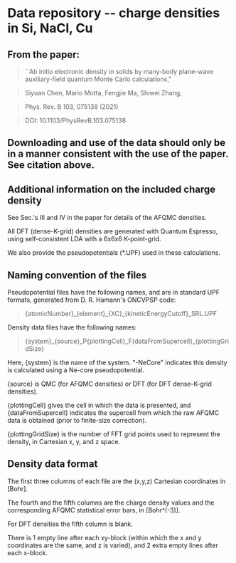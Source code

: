 # Data repository -- charge densities in Si, NaCl, Cu
## From the paper: 
> ``Ab initio electronic density in solids by many-body plane-wave auxiliary-field quantum Monte Carlo calculations," 

> Siyuan Chen, Mario Motta, Fengjie Ma, Shiwei Zhang,

> Phys. Rev. B 103, 075138 (2021)

> DOI: 10.1103/PhysRevB.103.075138

## Downloading and use of the data should only be in a manner consistent with the use of the paper. See citation above.


## Additional information on the included charge density

See Sec.'s III and IV in the paper for details of the AFQMC densities. 

All DFT (dense-K-grid) densities are generated with Quantum Espresso, using self-consistent LDA with a 6x6x6 K-point-grid.

We also provide the pseudopotentials (\*.UPF) used in these calculations.

## Naming convention of the files

Pseudopotential files have the following names, and are in standard UPF formats, generated from D. R. Hamann's ONCVPSP code:

> {atomicNumber}\_{element}\_{XC}\_{kineticEnergyCutoff}\_SRL.UPF

Density data files have the following names:

> {system}\_{source}\_P{plottingCell}\_F{dataFromSupercell}\_{plottingGridSize}

Here, {system} is the name of the system. "-NeCore" indicates this density is calculated using a Ne-core pseudopotential.

{source} is QMC (for AFQMC densities) or DFT (for DFT dense-K-grid densities).

{plottingCell} gives the cell in which the data is presented, and {dataFromSupercell} indicates the supercell from which the raw AFQMC data is obtained (prior to finite-size correction).

{plottingGridSize} is the number of FFT grid points used to represent the density, in Cartesian x, y, and z space.

## Density data format

The first three columns of each file are the (x,y,z) Cartesian coordinates in \[Bohr\].

The fourth and the fifth columns are the charge density values and the corresponding AFQMC statistical error bars, in \[Bohr^(-3)\].

For DFT densities the fifth column is blank.

There is 1 empty line after each xy-block (within which the x and y coordinates are the same, and z is varied), and 2 extra empty lines after each x-block.
